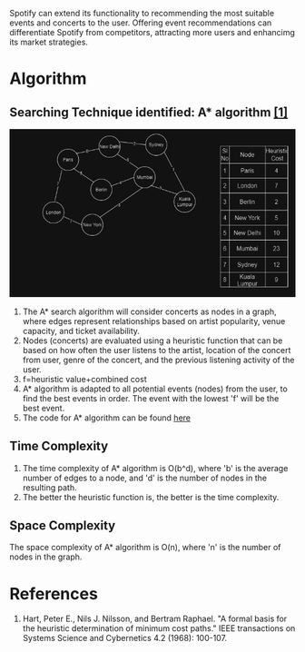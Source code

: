 Spotify can extend its functionality to recommending the most suitable events and concerts to the user. Offering  event recommendations can differentiate Spotify from competitors, attracting more users and enhancimg its market strategies.
# Algorithm
## Searching Technique identified: A* algorithm <a href="#a*">[1]</a>
![astar](../images/astar.png)
1. The A* search algorithm will consider concerts as nodes in a graph, where edges represent relationships based on artist popularity, venue capacity, and ticket availability.
2. Nodes (concerts) are evaluated using a heuristic function that can be based on how often the user listens to the artist, location of the concert from user, genre of the concert, and the previous listening activity of the user.
3. f=heuristic value+combined cost
4. A* algorithm is adapted to all potential events (nodes) from the user, to find the best events in order. The event with the lowest 'f' will be the best event.
5. The code for A* algorithm can be found [here](../codes/a_star.cpp)
## Time Complexity
1. The time complexity of A* algorithm is O(b^d), where 'b' is the average number of edges to a node, and 'd' is the number of nodes in the resulting path.
2.  The better the heuristic function is, the better is the time complexity.
## Space Complexity
The space complexity of A* algorithm is O(n), where 'n' is the number of nodes in the graph.
<br>
# References
1. <a href="a*"></a>Hart, Peter E., Nils J. Nilsson, and Bertram Raphael. "A formal basis for the heuristic determination of minimum cost paths." IEEE transactions on Systems Science and Cybernetics 4.2 (1968): 100-107.
